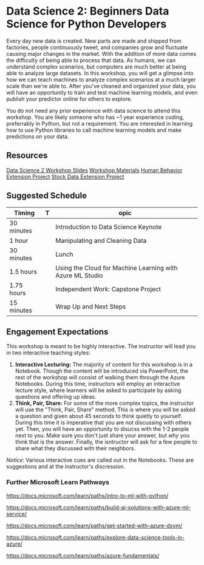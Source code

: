 # Data Science 2: Beginners Data Science for Python Developers

Every day new data is created. New parts are made and shipped from factories, people continuously tweet, and companies grow and fluctuate causing major changes in the market. With the addition of more data comes the difficulty of being able to process that data. As humans, we can understand complex scenarios, but computers are much better at being able to analyze large datasets. In this workshop, you will get a glimpse into how we can teach machines to analyze complex scenarios at a much larger scale than we're able to. After you've cleaned and organized your data, you will have an opportunity to train and test machine learning models, and even publish your predictor online for others to explore. 

You do not need any prior experience with data science to attend this workshop. You are likely someone who has ~1 year experience coding, preferrably in Python, but not a requirement. You are interested in learning how to use Python libraries to call machine learning models and make predictions on your data.

## Resources
[Data Science 2 Workshop Slides](https://slidedecks.blob.core.windows.net/reactorslides/Data_Science_2_Full_Day.pptx)
[Workshop Materials](\workshop-materials)
[Human Behavior Extension Project](\human-behavior-project)
[Stock Data Extension Project](\stock-project)

## Suggested Schedule
| Timing | T| opic |
| ---- |-| ----- |
| 30 minutes | | Introduction to Data Science Keynote |
| 1 hour | | Manipulating and Cleaning Data |
| 30 minutes | | Lunch | 
| 1.5 hours | | Using the Cloud for Machine Learning with Azure ML Studio | 
| 1.75 hours | | Independent Work: Capstone Project | 
| 15 minutes | | Wrap Up and Next Steps |

## Engagement Expectations
This workshop is meant to be highly interactive. The instructor will lead you in two interactive teaching styles:
1. **Interactive Lecturing:** The majority of content for this workshop is in a Notebook. Though the content will be introduced via PowerPoint, the rest of the workshop will consist of walking them through the Azure Notebooks. During this time, instructors will employ an interactive lecture style, where learners will be asked to participate by asking questions and offering up ideas.
2. **Think, Pair, Share:** For some of the more complex topics, the instructor will use the "Think, Pair, Share" method. This is where you will be asked a question and given about 45 seconds to think quietly to yourself. During this time it is imperative that you are not discussing with others yet. Then, you will have an opportunity to disucss with the 1-2 people next to you. Make sure you don't just share your answer, but *why* you think that is the answer. Finally, the isntructor will ask for a few people to share what they discussed with their neighbors. 

*Notice*: Various interactive cues are called out in the Notebooks. These are suggestions and at the instructor's discression.

### Further Microsoft Learn Pathways
https://docs.microsoft.com/learn/paths/intro-to-ml-with-python/

https://docs.microsoft.com/learn/paths/build-ai-solutions-with-azure-ml-service/

https://docs.microsoft.com/learn/paths/get-started-with-azure-dsvm/

https://docs.microsoft.com/learn/paths/explore-data-science-tools-in-azure/

https://docs.microsoft.com/learn/paths/azure-fundamentals/
